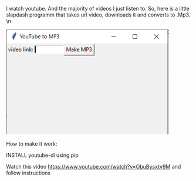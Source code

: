 I watch youtube. And the majority of videos I just listen to. So, here is a little slapdash programm that takes url video, downloads it and converts to .Mp3.
\n

![Converter](img.png)


How to make it work:

INSTALL youtube-dl using pip

Watch this video https://www.youtube.com/watch?v=ObuBysxtv9M and follow instructions


